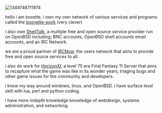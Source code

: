 ![1349748711974](https://i.pinimg.com/originals/c1/a0/b9/c1a0b935463016b652b6d155d4366ed3.jpg)


hello i am boxette, i own my own network of various services and programs called the [boxnette-work](https://boxnette.com) (very clever)


i also own [ShellTalk](https://shelltalk.net/), a multiple free and open source service provider run on OpenBSD including; BNC accounts, OpenBSD shell accounts
email accounts, and an IRC Network. 

we are a proud partner of [IRCNow](https://ircnow.org/), the users network that aims to provide free and open source services to all.


i also do work for [HorizonXI](https://horizonxi.com/), a level 75 era Final Fantasy 11 Server that aims to recapture what the game was like in its wonder years,
triaging bugs and other game issues for the community and developers.

i know my way around windows, linux, and OpenBSD. 
i have surface level skill with lua, perl and python coding. 

i have more indepth knowledge knowledge of webdesign, systems administration, and networking.
